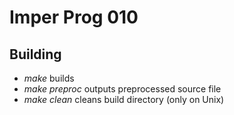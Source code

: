# Imper Prog 010

## Building

- *make* builds
- *make preproc* outputs preprocessed source file
- *make clean* cleans build directory (only on Unix)
